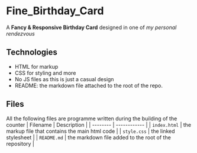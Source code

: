 # Fine_Birthday_Card

A **Fancy & Responsive Birthday Card** designed in one of *my personal rendezvous*

## Technologies

* HTML for markup
* CSS for styling and more
* No JS files as this is just a casual design
* README: the markdown file attached to the root of the repo.

## Files

All the following files are programme written during the building of the counter
| Filename | Description |
| -------- | ------------ |
| `index.html` | the markup file that contains the main html code |
| `style.css` | the linked stylesheet |
| `README.md` | the markdown file added to the root of the repository |
